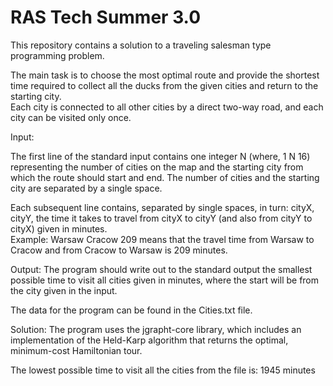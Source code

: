 # RAS Tech Summer 3.0

This repository contains a solution to a traveling salesman type programming problem.

The main task is to choose the most optimal route and provide the shortest time required to collect all the ducks from the given cities and return to the starting city. 
<br>
Each city is connected to all other cities by a direct two-way road, and each city can be visited only once.

Input:

The first line of the standard input contains one integer N (where, 1 N 16) representing the number of cities on the map and the starting city from which the route should start and end. The number of cities and the starting city are separated by a single space.

Each subsequent line contains, separated by single spaces, in turn: cityX, cityY, the time it takes to travel from cityX to cityY (and also from cityY to cityX) given in minutes.
<br>
Example:
Warsaw Cracow 209
means that the travel time from Warsaw to Cracow and from Cracow to Warsaw is 209 minutes.

Output:
The program should write out to the standard output the smallest possible time to visit all cities given in minutes, where the start will be from the city given in the input.

The data for the program can be found in the Cities.txt file.

Solution:
The program uses the jgrapht-core library, which includes an implementation of the Held-Karp algorithm that returns the optimal, minimum-cost Hamiltonian tour.

The lowest possible time to visit all the cities from the file is: 1945 minutes